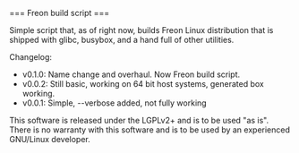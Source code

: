 === Freon build script ===

Simple script that, as of right now, builds Freon Linux distribution that is shipped with glibc, busybox, and a hand full of other utilities.

Changelog:
 * v0.1.0: Name change and overhaul. Now Freon build script.
 * v0.0.2: Still basic, working on 64 bit host systems, generated box working.
 * v0.0.1: Simple, --verbose added, not fully working

This software is released under the LGPLv2+ and is to be used "as is". There is no warranty with this software and is to be used by an experienced GNU/Linux developer.

